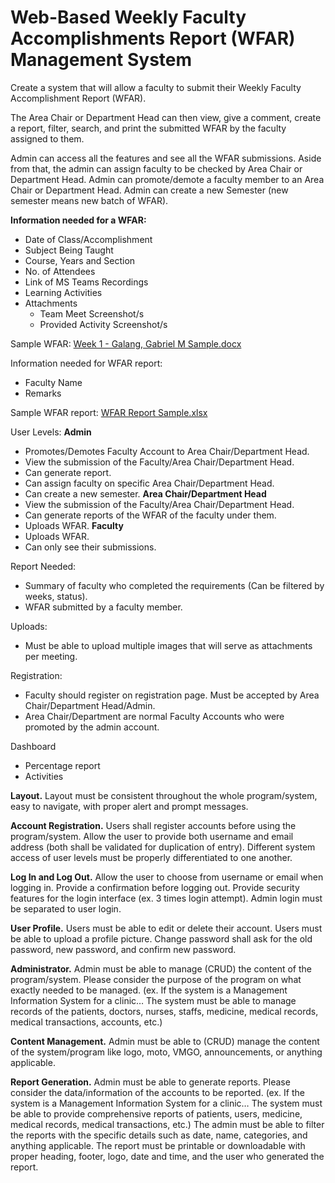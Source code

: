 # Web-Based Weekly Faculty Accomplishments Report (WFAR) Management System

Create a system that will allow a faculty to submit their Weekly Faculty Accomplishment Report (WFAR).

The Area Chair or Department Head can then view, give a comment, create a report, filter, search, and print the submitted WFAR by the faculty assigned to them.

Admin can access all the features and see all the WFAR submissions. Aside from that, the admin can assign faculty to be checked by Area Chair or Department Head. Admin can promote/demote a faculty member to an Area Chair or Department Head. Admin can create a new Semester (new semester means new batch of WFAR).

**Information needed for a WFAR:**

- Date of Class/Accomplishment
- Subject Being Taught
- Course, Years and Section
- No. of Attendees
- Link of MS Teams Recordings
- Learning Activities
- Attachments
    - Team Meet Screenshot/s
    - Provided Activity Screenshot/s

Sample WFAR:
[Week 1 - Galang, Gabriel M Sample.docx](https://bulsumain-my.sharepoint.com/:w:/g/personal/gabriel_galang_bulsumain_onmicrosoft_com/EbJl_LeZVQpDoWbznpziUwQBsXjdVlHMdFJ-mTcxmKRL1Q?rtime=56_1Q5oX2kg)

Information needed for WFAR report:
- Faculty Name
- Remarks

Sample WFAR report:
[WFAR Report Sample.xlsx](https://bulsumain-my.sharepoint.com/:x:/g/personal/gabriel_galang_bulsumain_onmicrosoft_com/EWM_dORvgYJJmlGWA7SMtx0BhX2mPeA1yftQ9G_bDsSptg?e=iWijtu)

User Levels:
**Admin**
- Promotes/Demotes Faculty Account to Area Chair/Department Head.
- View the submission of the Faculty/Area Chair/Department Head.
- Can generate report.
- Can assign faculty on specific Area Chair/Department Head.
- Can create a new semester.
**Area Chair/Department Head**
- View the submission of the Faculty/Area Chair/Department Head.
- Can generate reports of the WFAR of the faculty under them.
- Uploads WFAR.
**Faculty**
- Uploads WFAR.
- Can only see their submissions.

Report Needed:
- Summary of faculty who completed the requirements (Can be filtered by weeks, status).
- WFAR submitted by a faculty member.

Uploads:
- Must be able to upload multiple images that will serve as attachments per meeting.

Registration:
- Faculty should register on registration page. Must be accepted by Area Chair/Department Head/Admin.
- Area Chair/Department are normal Faculty Accounts who were promoted by the admin account.

Dashboard
- Percentage report
- Activities


**Layout.** Layout must be consistent throughout the whole program/system, easy to navigate, with proper alert and prompt messages.

**Account Registration.** Users shall register accounts before using the program/system. Allow the user to provide both username and email address (both shall be validated for duplication of entry). Different system access of user levels must be properly differentiated to one another.

**Log In and Log Out.** Allow the user to choose from username or email when logging in. Provide a confirmation before logging out. Provide security features for the login interface (ex. 3 times login attempt). Admin login must be separated to user login.

**User Profile.** Users must be able to edit or delete their account. Users must be able to upload a profile picture. Change password shall ask for the old password, new password, and confirm new password.

**Administrator.** Admin must be able to manage (CRUD) the content of the program/system. Please consider the purpose of the program on what exactly needed to be managed.
(ex. If the system is a Management Information System for a clinic… The system must be able to manage records of the patients, doctors, nurses, staffs, medicine, medical records, medical transactions, accounts, etc.)

**Content Management.** Admin must be able to (CRUD) manage the content of the system/program like logo, moto, VMGO, announcements, or anything applicable.

**Report Generation.** Admin must be able to generate reports. Please consider the data/information of the accounts to be reported.
(ex. If the system is a Management Information System for a clinic… The system must be able to provide comprehensive reports of patients, users, medicine, medical records, medical transactions, etc.)
The admin must be able to filter the reports with the specific details such as date, name, categories, and anything applicable.
The report must be printable or downloadable with proper heading, footer, logo, date and time, and the user who generated the report.
